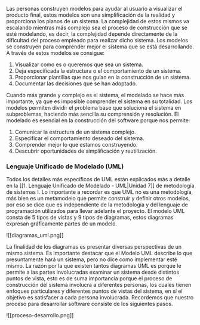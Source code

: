 Las personas construyen modelos para ayudar al usuario a visualizar el producto final, estos modelos son una simplificación de la realidad y proporciona los planos de un sistema. La complejidad de estos mismos va escalando mientras más complejo sea el proceso de construcción que se esté modelando, es decir, la complejidad depende directamente de la dificultad del proceso empleado para realizar dicho sistema.
Los modelos se construyen para comprender mejor el sistema que se está desarrollando. A través de estos modelos se consigue:
1. Visualizar como es o queremos que sea un sistema. 
2. Deja especificada la estructura o el comportamiento de un sistema. 
3. Proporcionar plantillas que nos guían en la construcción de un sistema. 
4. Documentar las decisiones que se han adoptado.

Cuando más grande y complejo es el sistema, el modelado se hace más importante, ya que es imposible comprender el sistema en su totalidad. Los modelos permiten dividir el problema base que soluciona el sistema en subproblemas, haciendo más sencilla su comprensión y resolución. El modelado es esencial en la construcción del software porque nos permite:
1. Comunicar la estructura de un sistema complejo. 
2. Especificar el comportamiento deseado del sistema. 
3. Comprender mejor lo que estamos construyendo.
4. Descubrir oportunidades de simplificación y reutilización.
### Lenguaje Unificado de Modelado (UML)
Todos los detalles más específicos de UML están explicados más a detalle en la [[1. Lenguaje Unificado de Modelado - UML|Unidad 7]] de metodología de sistemas I. Lo importante a recordar es que UML no es una metodología, más bien es un metamodelo que permite construir y definir otros modelos, por eso se dice que es independiente de la metodología y del lenguaje de programación utilizados para llevar adelante el proyecto.
El modelo UML consta de 5 tipos de vistas y 9 tipos de diagramas, estos diagramas expresan gráficamente partes de un modelo.

![[diagramas_uml.png]]

La finalidad de los diagramas es presentar diversas perspectivas de un mismo sistema. Es importante destacar que el Modelo UML describe lo que presuntamente hará un sistema, pero no dice como implementar esté mismo.
La razón por la que existen tantos diagramas UML es porque le permite a las partes involucradas examinar un sistema desde distintos puntos de vista, esto es de suma importancia porque el proceso de construcción del sistema involucra a diferentes personas, los cuales tienen enfoques particulares y diferentes puntos de vistas del sistema, en sí el objetivo es satisfacer a cada persona involucrada. Recordemos que nuestro proceso para desarrollar software consiste de los siguientes pasos.

![[proceso-desarrollo.png]]
